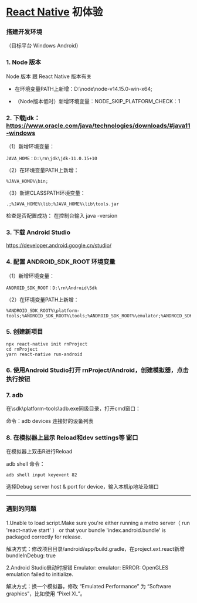 # [React Native](https://www.react-native.cn/) 初体验

### 搭建开发环境
（目标平台 Windows Android）


### 1. Node 版本

Node 版本 跟 React Native 版本有关

- 在环境变量PATH上新增：D:\node\node-v14.15.0-win-x64;

- （Node版本低时）新增环境变量：NODE_SKIP_PLATFORM_CHECK：1

### 2. 下载jdk： https://www.oracle.com/java/technologies/downloads/#java11-windows

（1）新增环境变量： 

```
JAVA_HOME：D:\rn\jdk\jdk-11.0.15+10
```

（2）在环境变量PATH上新增：

```
%JAVA_HOME%\bin;
```

（3）新建CLASSPATH环境变量：

```
.;%JAVA_HOME%\lib;%JAVA_HOME%\lib\tools.jar
```

检查是否配置成功： 在控制台输入 java -version


### 3. 下载 Android Studio
https://developer.android.google.cn/studio/

### 4. 配置 ANDROID_SDK_ROOT 环境变量

（1）新增环境变量：

```
ANDROID_SDK_ROOT：D:\rn\Android\Sdk 
```

（2）在环境变量PATH上新增：

```
%ANDROID_SDK_ROOT%\platform-tools;%ANDROID_SDK_ROOT%\tools;%ANDROID_SDK_ROOT%\emulator;%ANDROID_SDK_ROOT%\tools\bin
```

### 5. 创建新项目
```
npx react-native init rnProject
cd rnProject
yarn react-native run-android
```

### 6. 使用Android Studio打开 rnProject/Android，创建模拟器，点击执行按钮


### 7. adb
在\sdk\platform-tools\adb.exe同级目录，打开cmd窗口：

命令：adb devices 
连接好的设备列表


### 8. 在模拟器上显示 Reload和dev settings等 窗口
在模拟器上双击R进行Reload

adb shell 命令：
```
adb shell input keyevent 82
```

选择Debug server host & port for device，输入本机ip地址及端口

---

### 遇到的问题

1.Unable to load script.Make sure you're either running a metro server（ run 'react-native start' ） or that your bundle 'index.android.bundle' is packaged correctly for release.

解决方式：修改项目目录/android/app/build.gradle，在project.ext.react新增bundleInDebug: true

2.Android Studio启动时报错 Emulator: emulator: ERROR: OpenGLES emulation failed to initialize.

解决方式：换一个模拟器，修改 “Emulated Performance” 为 “Software graphics”，比如使用 “Pixel XL”。
